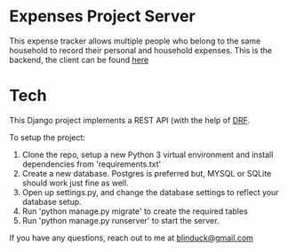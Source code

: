 # Expenses Project Server

This expense tracker allows multiple people who belong to the same household to record their personal and household expenses.
This is the backend, the client can be found <a href="https://github.com/blinduck/expenses-client">here</a>

# Tech
This Django project implements a REST API (with the help of <a href="http://www.django-rest-framework.org/">DRF</a>.



To setup the project:
1. Clone the repo, setup a new Python 3 virtual environment and install dependencies from 'requirements.txt'
2. Create a new database. Postgres is preferred but, MYSQL or SQLite should work just fine as well.
3. Open up settings.py, and change the database settings to reflect your database setup.
4. Run 'python manage.py migrate' to create the required tables
5. Run 'python manage.py runserver' to start the server.

If you have any questions, reach out to me at blinduck@gmail.com


